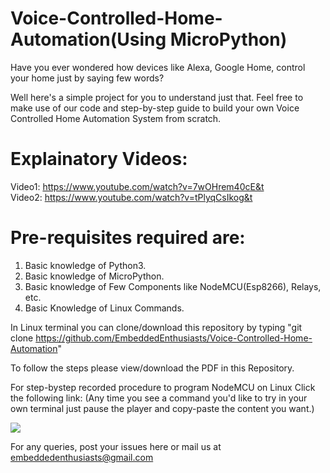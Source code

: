 # Voice-Controlled-Home-Automation(Using MicroPython)
Have you ever wondered how devices like Alexa, Google Home, control your home just by saying few words?

Well here's a simple project for you to understand just that. Feel free to make use of our code and step-by-step guide to build your own Voice Controlled Home Automation System from scratch. 

# Explainatory Videos:  
Video1: https://www.youtube.com/watch?v=7wOHrem40cE&t  
Video2: https://www.youtube.com/watch?v=tPlyqCsIkog&t

# Pre-requisites required are:
1. Basic knowledge of Python3.
2. Basic knowledge of MicroPython.
3. Basic knowledge of Few Components like NodeMCU(Esp8266), Relays, etc.
4. Basic Knowledge of Linux Commands.

In Linux terminal you can clone/download this repository by typing "git clone https://github.com/EmbeddedEnthusiasts/Voice-Controlled-Home-Automation"

To follow the steps please view/download the PDF in this Repository.

For step-bystep recorded procedure to program NodeMCU on Linux Click the following link: (Any time you see a command you'd like to try in your own terminal just pause the player and copy-paste the content you want.)

<a href="https://asciinema.org/a/lKgCIha7DgrkkYKGt0be9pQoA" target="_blank"><img src="https://asciinema.org/a/lKgCIha7DgrkkYKGt0be9pQoA.svg" /></a>


For any queries, post your issues here or mail us at embeddedenthusiasts@gmail.com
